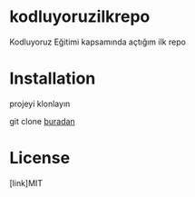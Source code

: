 # kodluyoruzilkrepo
Kodluyoruz Eğitimi kapsamında açtığım ilk repo

# Installation

projeyi klonlayın

git clone [buradan](https://github.com/fyagci9/kodluyoruzilkrepo)

# License

[link]MIT

